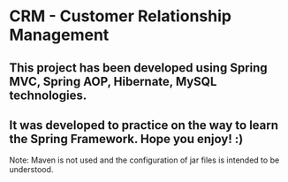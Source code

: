 # CRM - Customer Relationship Management


## This project has been developed using Spring MVC, Spring AOP, Hibernate, MySQL technologies.

## It was developed to practice on the way to learn the Spring Framework. Hope you enjoy! :)

Note: Maven is not used and the configuration of jar files is intended to be understood.
